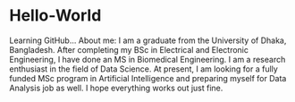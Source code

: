 # Hello-World
Learning GitHub...
About me: I am a graduate from the University of Dhaka, Bangladesh. After completing my BSc in Electrical and Electronic Engineering, I have done an MS in Biomedical Engineering. I am a research enthusiast in the field of Data Science. At present, I am looking for a fully funded MSc program in Artificial Intelligence and preparing myself for Data Analysis job as well. I hope everything works out just fine.
